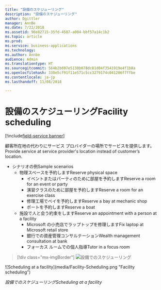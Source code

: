 ```yaml
---
title: "設備のスケジューリング"
description: "設備のスケジューリング"
author: Dgittler
manager: AnnBe
ms.date: 7/22/2018
ms.assetid: 96e82715-35fd-4587-a004-bbf57a14c1b2
ms.topic: article
ms.prod: 
ms.service: business-applications
ms.technology: 
ms.author: Annbe
audience: Admin
ms.translationtype: HT
ms.sourcegitcommit: 564b2b697e5130b078dc81d04f3541919e4f1b8a
ms.openlocfilehash: 330e5cf91f11e571c5cc3279174c041206f7ffbe
ms.contentlocale: ja-jp
ms.lasthandoff: 11/08/2018

---
```





#  <a name="facility-scheduling"></a><span data-ttu-id="204d3-103">設備のスケジューリング</span><span class="sxs-lookup"><span data-stu-id="204d3-103">Facility scheduling</span></span>

[!include[field-service banner](../../../includes/field-service.md)]

<span data-ttu-id="204d3-104">顧客所在地の代わりにサービス プロバイダーの場所でサービスを提供します。</span><span class="sxs-lookup"><span data-stu-id="204d3-104">Provide service at service provider's location instead of customer’s location.</span></span>

* <span data-ttu-id="204d3-105">シナリオの例</span><span class="sxs-lookup"><span data-stu-id="204d3-105">Sample scenarios</span></span>
    * <span data-ttu-id="204d3-106">物理スペースを予約します</span><span class="sxs-lookup"><span data-stu-id="204d3-106">Reserve physical space</span></span>
        * <span data-ttu-id="204d3-107">イベントまたはパーティのために部屋を予約します</span><span class="sxs-lookup"><span data-stu-id="204d3-107">Reserve a room for an event or party</span></span>
        * <span data-ttu-id="204d3-108">演習クラスのために部屋を予約します</span><span class="sxs-lookup"><span data-stu-id="204d3-108">Reserve a room for an exercise class</span></span>
        * <span data-ttu-id="204d3-109">修理工場でベイを予約します</span><span class="sxs-lookup"><span data-stu-id="204d3-109">Reserve a bay at mechanic shop</span></span>
        * <span data-ttu-id="204d3-110">ボートを予約します</span><span class="sxs-lookup"><span data-stu-id="204d3-110">Reserve a boat</span></span>
    * <span data-ttu-id="204d3-111">施設で人と会う約束をします</span><span class="sxs-lookup"><span data-stu-id="204d3-111">Reserve an appointment with a person at a facility</span></span>
        * <span data-ttu-id="204d3-112">Microsoft の小売店でラップトップを修理します</span><span class="sxs-lookup"><span data-stu-id="204d3-112">Fix laptop at Microsoft retail store</span></span>
        * <span data-ttu-id="204d3-113">銀行での資産管理コンサルテーション</span><span class="sxs-lookup"><span data-stu-id="204d3-113">Wealth management consultation at bank</span></span>
        * <span data-ttu-id="204d3-114">フォーカス ルームでの個人指導</span><span class="sxs-lookup"><span data-stu-id="204d3-114">Tutor in a focus room</span></span>

> [!div class="mx-imgBorder"]
> <span data-ttu-id="204d3-115">![設備でのスケジューリング](media/Facility-Scheduling.png "設備のスケジューリング")
<!-- picture --></span><span class="sxs-lookup"><span data-stu-id="204d3-115">![Scheduling at a facility](media/Facility-Scheduling.png "Facility scheduling")
<!-- picture --></span></span>

<span data-ttu-id="204d3-116">*設備でのスケジューリング*</span><span class="sxs-lookup"><span data-stu-id="204d3-116">*Scheduling at a facility*</span></span>

